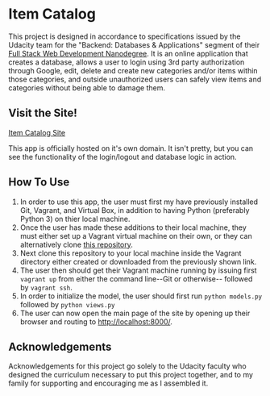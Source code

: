 # Item Catalog

This project is designed in accordance to specifications issued by the Udacity team for the "Backend: Databases & Applications" segment of their [Full Stack Web Development Nanodegree](https://www.udacity.com/course/full-stack-web-developer-nanodegree--nd004).  It is an online application that creates a database, allows a user to login using 3rd party authorization through Google, edit, delete and create new categories and/or items within those categories, and outside unauthorized users can safely view items and categories without being able to damage them.

## Visit the Site!

[Item Catalog Site](http://www.item-catalog.com)

This app is officially hosted on it's own domain. It isn't pretty, but you can see the functionality of the login/logout and database logic in action.

## How To Use

1. In order to use this app, the user must first my have previously installed Git, Vagrant, and Virtual Box, in addition to having Python (preferably Python 3) on thier local machine.
2. Once the user has made these additions to their local machine, they must either set up a Vagrant virtual machine on their own, or they can alternatively clone [this repository](https://github.com/udacity/fullstack-nanodegree-vm).
4. Next clone this repository to your local machine inside the Vagrant directory either created or downloaded from the previously shown link.
3. The user then should get their Vagrant machine running by issuing first ```vagrant up``` from either the command line--Git or otherwise-- followed by ```vagrant ssh```.
4. In order to initialize the model, the user should first run ```python models.py``` followed by ```python views.py```
5. The user can now open the main page of the site by opening up their browser and routing to [http://localhost:8000/](http://localhost:8000/).

## Acknowledgements

Acknowledgements for this project go solely to the Udacity faculty who designed the curriculum necessary to put this project together, and to my family for supporting and encouraging me as I assembled it.
